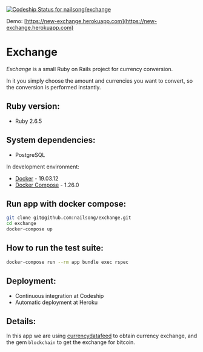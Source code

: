 [ ![Codeship Status for nailsong/exchange](https://app.codeship.com/projects/bfa56b70-a8df-0138-00db-3ee567a8a624/status?branch=master)](https://app.codeship.com/projects/bfa56b70-a8df-0138-00db-3ee567a8a624)

Demo: [https://new-exchange.herokuapp.com](https://new-exchange.herokuapp.com)

# Exchange

*Exchange* is a small Ruby on Rails project for currency conversion.

In it you simply choose the amount and currencies you want to convert, so the conversion is performed instantly.

## Ruby version:

* Ruby 2.6.5

## System dependencies:

* PostgreSQL

In development environment:

* [Docker](https://www.docker.com) - 19.03.12
* [Docker Compose](https://docs.docker.com/compose/) - 1.26.0

## Run app with docker compose:
```bash
git clone git@github.com:nailsong/exchange.git
cd exchange
docker-compose up
```

## How to run the test suite:
```bash
docker-compose run --rm app bundle exec rspec
```

## Deployment:

* Continuous integration at Codeship
* Automatic deployment at Heroku

## Details:

In this app we are using [currencydatafeed](https://currencydatafeed.com/) to obtain currency exchange, and the gem `blockchain` to get the exchange for bitcoin.